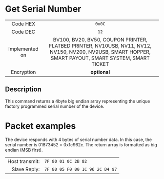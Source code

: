 # Get Serial Number

|                   |                       |
|:-----------------:|:---------------------:|
| Code HEX          | `0x0C`                |
| Code DEC          | `12`                  |
| Implemented on    | BV100, BV20, BV50, COUPON PRINTER, FLATBED PRINTER, NV10USB, NV11, NV12, NV150, NV200, NV9USB, SMART HOPPER, SMART PAYOUT, SMART SYSTEM, SMART TICKET |
| Encryption        | **optional**          |

## Description
This command returns a 4­byte big endian array representing the unique factory
programmed serial number of the device.

# Packet examples

The device responds with 4 bytes of serial number data. In this case, the serial number is
01873452 = 0x1c962c. The return array is formatted as big endian (MSB first).


|                |                       |
|---------------:|:----------------------|
| Host transmit: | `7F 80 01 0C 2B 82` |
| Slave Reply:   | `7F 80 05 F0 00 1C 96 2C D4 97` |

